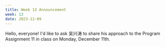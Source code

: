```yaml
---
title: Week 13 Announcement
week: 13
date: 2023-12-09
---
```


Hello, everyone! I'd like to ask 吴兴涛 to share his approach to the Program Assignment 11 in class on Monday, December 11th.

